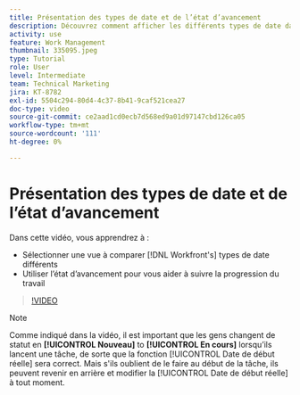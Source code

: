 ```yaml
---
title: Présentation des types de date et de l’état d’avancement
description: Découvrez comment afficher les différents types de date dans [!DNL  Workfront] et utilisez l’état d’avancement pour vous aider à suivre la progression du travail.
activity: use
feature: Work Management
thumbnail: 335095.jpeg
type: Tutorial
role: User
level: Intermediate
team: Technical Marketing
jira: KT-8782
exl-id: 5504c294-80d4-4c37-8b41-9caf521cea27
doc-type: video
source-git-commit: ce2aad1cd0ecb7d568ed9a01d97147cbd126ca05
workflow-type: tm+mt
source-wordcount: '111'
ht-degree: 0%

---
```


# Présentation des types de date et de l’état d’avancement

Dans cette vidéo, vous apprendrez à :

* Sélectionner une vue à comparer [!DNL Workfront's] types de date différents
* Utiliser l’état d’avancement pour vous aider à suivre la progression du travail

>[!VIDEO](https://video.tv.adobe.com/v/335095/?quality=12&learn=on)

>[!NOTE]
>
>Comme indiqué dans la vidéo, il est important que les gens changent de statut en **[!UICONTROL Nouveau]** to **[!UICONTROL En cours]** lorsqu’ils lancent une tâche, de sorte que la fonction [!UICONTROL Date de début réelle] sera correct. Mais s&#39;ils oublient de le faire au début de la tâche, ils peuvent revenir en arrière et modifier la [!UICONTROL Date de début réelle] à tout moment.


<!---
Task progress status overview
Definitions for the project, task, and issue dates within Workfront
Project timelines
--->
